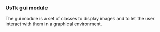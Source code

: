 ### UsTk gui module

The gui module is a set of classes to display images and to let the user interact with them in a graphical environment.
